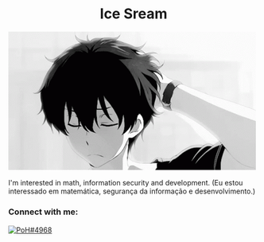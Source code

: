 <h1 align="center">Ice Sream</h1>

![](profile.gif)

<p>I'm interested in math, information security and development. (Eu estou interessado em matemática, segurança da informação e desenvolvimento.)</p>

<h3 align="left">Connect with me:</h3>
<p align="left">
<a href="https://discord.gg/PoH#4968" target="blank"><img align="center" src="https://raw.githubusercontent.com/rahuldkjain/github-profile-readme-generator/master/src/images/icons/Social/discord.svg" alt="PoH#4968" height="30" width="40" /></a>
</p>
